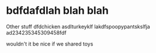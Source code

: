 # bdfdafdlah blah blah
Other stuff
dfdchicken
asdlturkeyklf
lakdfspoopypantskslfja
ad234235345309458fdf

wouldn't it be nice if we shared toys
